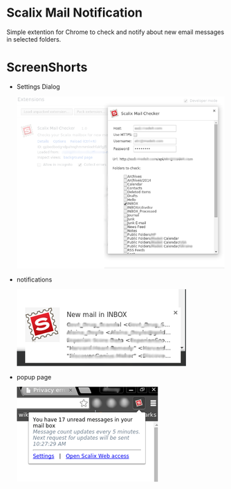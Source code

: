 Scalix Mail Notification
=======

Simple extention for Chrome to check and notify about new email messages in selected 
folders.

ScreenShorts
=======

* Settings Dialog

    ![](/images/settings.png?raw=true)

* notifications 

    ![](/images/notification.png?raw=true)

* popup page 

    ![](/images/popup.png?raw=true)
